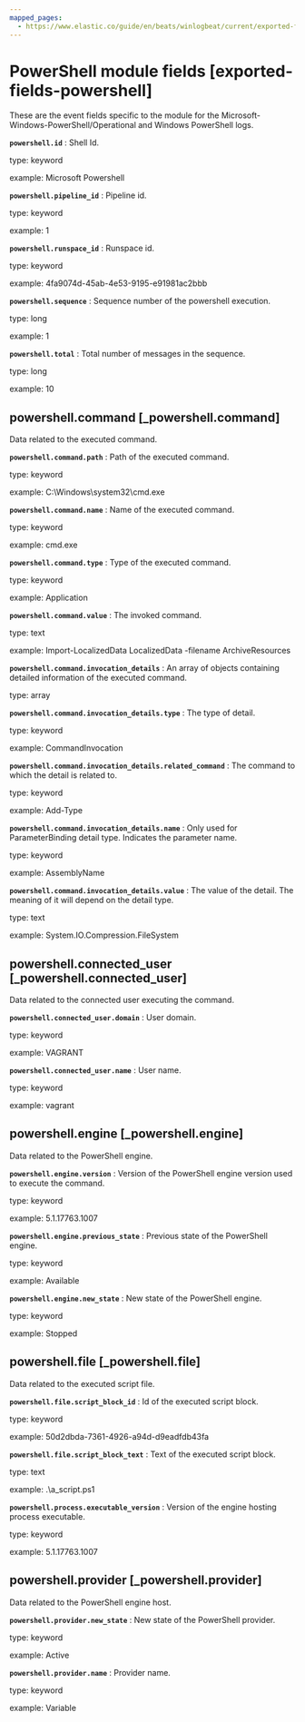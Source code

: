 ```yaml
---
mapped_pages:
  - https://www.elastic.co/guide/en/beats/winlogbeat/current/exported-fields-powershell.html
---
```


# PowerShell module fields [exported-fields-powershell]

These are the event fields specific to the module for the Microsoft-Windows-PowerShell/Operational and Windows PowerShell logs.


**`powershell.id`**
:   Shell Id.

type: keyword

example: Microsoft Powershell


**`powershell.pipeline_id`**
:   Pipeline id.

type: keyword

example: 1


**`powershell.runspace_id`**
:   Runspace id.

type: keyword

example: 4fa9074d-45ab-4e53-9195-e91981ac2bbb


**`powershell.sequence`**
:   Sequence number of the powershell execution.

type: long

example: 1


**`powershell.total`**
:   Total number of messages in the sequence.

type: long

example: 10


## powershell.command [_powershell.command]

Data related to the executed command.


**`powershell.command.path`**
:   Path of the executed command.

type: keyword

example: C:\Windows\system32\cmd.exe


**`powershell.command.name`**
:   Name of the executed command.

type: keyword

example: cmd.exe


**`powershell.command.type`**
:   Type of the executed command.

type: keyword

example: Application


**`powershell.command.value`**
:   The invoked command.

type: text

example: Import-LocalizedData  LocalizedData -filename ArchiveResources


**`powershell.command.invocation_details`**
:   An array of objects containing detailed information of the executed command.

type: array


**`powershell.command.invocation_details.type`**
:   The type of detail.

type: keyword

example: CommandInvocation


**`powershell.command.invocation_details.related_command`**
:   The command to which the detail is related to.

type: keyword

example: Add-Type


**`powershell.command.invocation_details.name`**
:   Only used for ParameterBinding detail type. Indicates the parameter name.

type: keyword

example: AssemblyName


**`powershell.command.invocation_details.value`**
:   The value of the detail. The meaning of it will depend on the detail type.

type: text

example: System.IO.Compression.FileSystem


## powershell.connected_user [_powershell.connected_user]

Data related to the connected user executing the command.


**`powershell.connected_user.domain`**
:   User domain.

type: keyword

example: VAGRANT


**`powershell.connected_user.name`**
:   User name.

type: keyword

example: vagrant


## powershell.engine [_powershell.engine]

Data related to the PowerShell engine.


**`powershell.engine.version`**
:   Version of the PowerShell engine version used to execute the command.

type: keyword

example: 5.1.17763.1007


**`powershell.engine.previous_state`**
:   Previous state of the PowerShell engine.

type: keyword

example: Available


**`powershell.engine.new_state`**
:   New state of the PowerShell engine.

type: keyword

example: Stopped


## powershell.file [_powershell.file]

Data related to the executed script file.


**`powershell.file.script_block_id`**
:   Id of the executed script block.

type: keyword

example: 50d2dbda-7361-4926-a94d-d9eadfdb43fa


**`powershell.file.script_block_text`**
:   Text of the executed script block.

type: text

example: .\a_script.ps1


**`powershell.process.executable_version`**
:   Version of the engine hosting process executable.

type: keyword

example: 5.1.17763.1007


## powershell.provider [_powershell.provider]

Data related to the PowerShell engine host.


**`powershell.provider.new_state`**
:   New state of the PowerShell provider.

type: keyword

example: Active


**`powershell.provider.name`**
:   Provider name.

type: keyword

example: Variable


